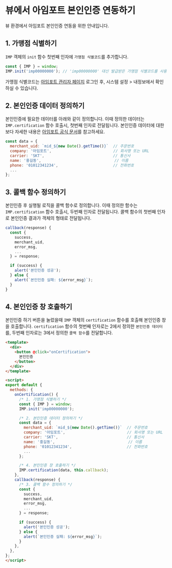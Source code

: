 
# 뷰에서 아임포트 본인인증 연동하기

뷰 환경에서 아임포트 본인인증 연동을 위한 안내입니다.

## 1. 가맹점 식별하기

`IMP` 객체의 `init` 함수 첫번째 인자에 `가맹점 식별코드`를 추가합니다.

```javascript
const { IMP } = window;
IMP.init('imp00000000'); // 'imp00000000' 대신 발급받은 가맹점 식별코드를 사용합니다.
```

가맹점 식별코드는 <a href="https://admin.iamport.kr" target="_blank">아임포트 관리자 페이지</a> 로그인 후, 시스템 설정 > 내정보에서 확인하실 수 있습니다.

## 2. 본인인증 데이터 정의하기

본인인증에 필요한 데이터를 아래와 같이 정의합니다. 이때 정의한 데이터는 `IMP.certification` 함수 호출시, 첫번째 인자로 전달됩니다. 본인인증 데이터에 대한 보다 자세한 내용은 <a href="https://docs.iamport.kr/tech/mobile-authentication#call-authentication" target="_blank">아임포트 공식 문서</a>를 참고하세요.

```javascript
const data = {
  merchant_uid: `mid_${new Date().getTime()}`  // 주문번호
  company: '아임포트',                           // 회사명 또는 URL
  carrier: 'SKT',                              // 통신사
  name: '홍길동',                                // 이름
  phone: '01012341234',                        // 전화번호
  ...
};
```

## 3. 콜백 함수 정의하기

본인인증 후 실행될 로직을 콜백 함수로 정의합니다. 이때 정의한 함수는 `IMP.certification` 함수 호출시, 두번째 인자로 전달됩니다. 콜백 함수의 첫번째 인자로 본인인증 결과가 객체의 형태로 전달됩니다.

```javascript
callback(response) {
  const {
    success,
    merchant_uid,
    error_msg,
    ...
  } = response;

  if (success) {
    alert('본인인증 성공');
  } else {
    alert(`본인인증 실패: ${error_msg}`);
  }
}
```

## 4. 본인인증 창 호출하기

본인인증 하기 버튼을 눌렀을때 `IMP` 객체의 `certification` 함수를 호출해 본인인증 창을 호출합니다. `certification` 함수의 첫번째 인자로는 2에서 정의한 `본인인증 데이터`를, 두번째 인자로는 3에서 정의한 `콜백 함수`를 전달합니다.

```html
<template>
  <div>
    <button @click="onCertification">
      본인인증
    </button>
  </div>
</template>

<script>
export default {
  methods: {
    onCertification() {
      /* 1. 가맹점 식별하기 */
      const { IMP } = window;
      IMP.init('imp00000000');

      /* 2. 본인인증 데이터 정의하기 */
      const data = {
        merchant_uid: `mid_${new Date().getTime()}`  // 주문번호
        company: '아임포트',                           // 회사명 또는 URL
        carrier: 'SKT',                              // 통신사
        name: '홍길동',                                // 이름
        phone: '01012341234',                        // 전화번호
        ...
      };

      /* 4. 본인인증 창 호출하기 */
      IMP.certification(data, this.callback);
    },
    callback(response) {
      /* 3. 콜백 함수 정의하기 */
      const {
        success,
        merchant_uid,
        error_msg,
        ...
      } = response;

      if (success) {
        alert('본인인증 성공');
      } else {
        alert(`본인인증 실패: ${error_msg}`);
      }
    },
  },
};
</script>
```